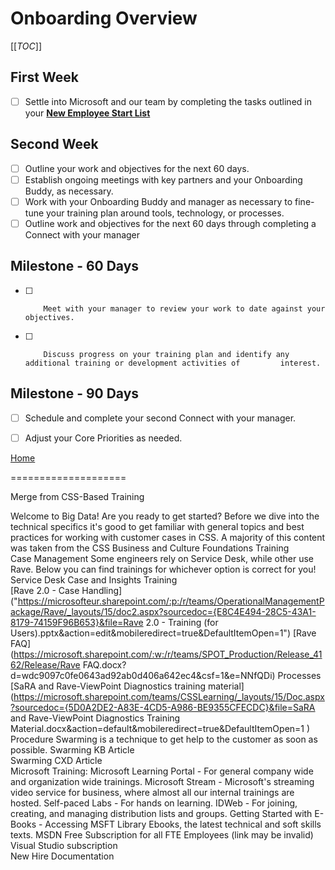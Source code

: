
# Onboarding Overview
  
[[_TOC_]]         
## First Week
- [ ]   Settle into Microsoft and our team by completing the tasks outlined in your [**New Employee Start List**](https://microsoft.sharepoint.com/teams/STARTInfo/startlist/Shared%20Documents/Forms/AllItems.aspx)

## Second Week
- [ ]   Outline your work and objectives for the next 60 days.
- [ ]   Establish ongoing meetings with key partners and your Onboarding Buddy, as necessary.
- [ ]   Work with your Onboarding Buddy and manager as necessary to fine-tune your training plan around tools, technology, or processes. 
- [ ]   Outline work and objectives for the next 60 days through completing a Connect with your manager

## Milestone - 60 Days
- [ ]         Meet with your manager to review your work to date against your objectives.
- [ ]         Discuss progress on your training plan and identify any additional training or development activities of         interest.

## Milestone - 90 Days
- [ ] Schedule and complete your second Connect with your manager.
- [ ] Adjust your Core Priorities as needed.


[Home](https://dev.azure.com/Supportability/Big%20Data/_wiki/wikis/Big-Data.wiki/24057/Getting-Started)

====================

Merge from CSS-Based Training

Welcome to Big Data! Are you ready to get started?
Before we dive into the technical specifics it's good to get familiar with general topics and best practices for working with customer cases in CSS.
A majority of this content was taken from the CSS Business and Culture Foundations Training  
Case Management
Some engineers rely on Service Desk, while other use Rave. Below you can find trainings for whichever option is correct for you!
Service Desk Case and Insights Training  
[Rave 2.0 - Case Handling]("https://microsofteur.sharepoint.com/:p:/r/teams/OperationalManagementPackage/Rave/_layouts/15/doc2.aspx?sourcedoc={E8C4E494-28C5-43A1-8179-74159F96B653}&file=Rave  2.0 - Training (for Users).pptx&action=edit&mobileredirect=true&DefaultItemOpen=1")
[Rave FAQ](https://microsoft.sharepoint.com/:w:/r/teams/SPOT_Production/Release_4162/Release/Rave  FAQ.docx?d=wdc9097c0fe0643ad92ab0d406a642ec4&csf=1&e=NNfQDi)
Processes
[SaRA and Rave-ViewPoint Diagnostics training material](https://microsoft.sharepoint.com/teams/CSSLearning/_layouts/15/Doc.aspx?sourcedoc={5D0A2DE2-A83E-4CD5-A986-BE9355CFECDC}&file=SaRA  and Rave-ViewPoint Diagnostics Training Material.docx&action=default&mobileredirect=true&DefaultItemOpen=1 )
Procedure
Swarming is a technique to get help to the customer as soon as possible.
Swarming KB Article  
Swarming CXD Article  
Microsoft Training:
Microsoft Learning Portal  - For general company wide and organization wide trainings.
Microsoft Stream  - Microsoft's streaming video service for business, where almost all our internal trainings are hosted.
Self-paced Labs  - For hands on learning.
IDWeb  - For joining, creating, and managing distribution lists and groups.
Getting Started with E-Books  - Accessing MSFT Library Ebooks, the latest technical and soft skills texts.
MSDN Free Subscription for all FTE Employees (link may be invalid)  
Visual Studio subscription  
New Hire Documentation  


